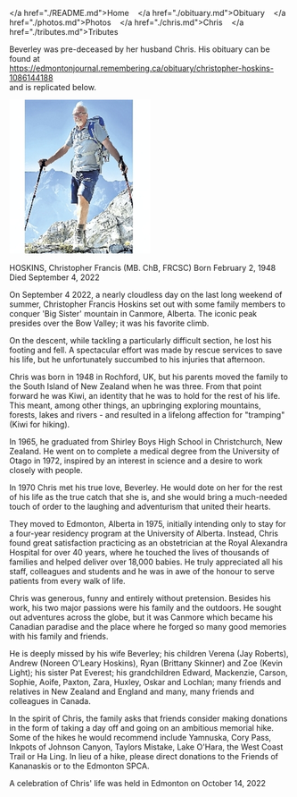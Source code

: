 </a href="./README.md">Home</a>&nbsp;&nbsp;&nbsp;
</a href="./obituary.md">Obituary</a>&nbsp;&nbsp;&nbsp;
</a href="./photos.md">Photos</a>&nbsp;&nbsp;&nbsp;
</a href="./chris.md">Chris</a>&nbsp;&nbsp;&nbsp;
</a href="./tributes.md">Tributes</a>

Beverley was pre-deceased by her husband Chris. His obituary can be found at<br>
https://edmontonjournal.remembering.ca/obituary/christopher-hoskins-1086144188<br>
and is replicated below.

<img src="./assets/chris_obit.jpeg" alt="Chris hiking"/>

HOSKINS, Christopher Francis
(MB. ChB, FRCSC)
Born February 2, 1948
Died September 4, 2022

On September 4 2022, a nearly cloudless day on the last long weekend of summer, Christopher Francis Hoskins set out with some family members to conquer 'Big Sister' mountain in Canmore, Alberta. The iconic peak presides over the Bow Valley; it was his favorite climb.

On the descent, while tackling a particularly difficult section, he lost his footing and fell. A spectacular effort was made by rescue services to save his life, but he unfortunately succumbed to his injuries that afternoon.

Chris was born in 1948 in Rochford, UK, but his parents moved the family to the South Island of New Zealand when he was three. From that point forward he was Kiwi, an identity that he was to hold for the rest of his life. This meant, among other things, an upbringing exploring mountains, forests, lakes and rivers - and resulted in a lifelong affection for "tramping" (Kiwi for hiking).

In 1965, he graduated from Shirley Boys High School in Christchurch, New Zealand. He went on to complete a medical degree from the University of Otago in 1972, inspired by an interest in science and a desire to work closely with people.

In 1970 Chris met his true love, Beverley. He would dote on her for the rest of his life as the true catch that she is, and she would bring a much-needed touch of order to the laughing and adventurism that united their hearts.

They moved to Edmonton, Alberta in 1975, initially intending only to stay for a four-year residency program at the University of Alberta. Instead, Chris found great satisfaction practicing as an obstetrician at the Royal Alexandra Hospital for over 40 years, where he touched the lives of thousands of families and helped deliver over 18,000 babies. He truly appreciated all his staff, colleagues and students and he was in awe of the honour to serve patients from every walk of life.

Chris was generous, funny and entirely without pretension. Besides his work, his two major passions were his family and the outdoors. He sought out adventures across the globe, but it was Canmore which became his Canadian paradise and the place where he forged so many good memories with his family and friends.

He is deeply missed by his wife Beverley; his children Verena (Jay Roberts), Andrew (Noreen O'Leary Hoskins), Ryan (Brittany Skinner) and Zoe (Kevin Light); his sister Pat Everest; his grandchildren Edward, Mackenzie, Carson, Sophie, Aoife, Paxton, Zara, Huxley, Oskar and Lochlan; many friends and relatives in New Zealand and England and many, many friends and colleagues in Canada.

In the spirit of Chris, the family asks that friends consider making donations in the form of taking a day off and going on an ambitious memorial hike. Some of the hikes he would recommend include Yamnuska, Cory Pass, Inkpots of Johnson Canyon, Taylors Mistake, Lake O'Hara, the West Coast Trail or Ha Ling. In lieu of a hike, please direct donations to the Friends of Kananaskis or to the Edmonton SPCA.

A celebration of Chris' life was held in Edmonton on October 14, 2022